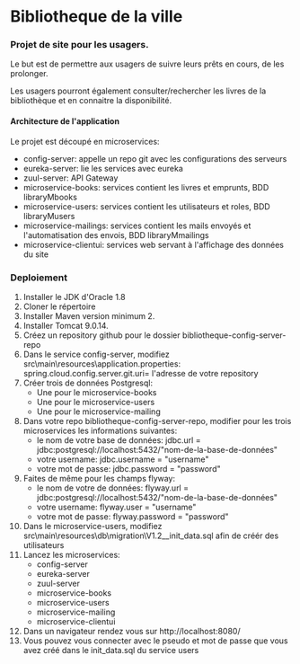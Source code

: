 # Bibliotheque de la ville 
### Projet de site pour les usagers.
<p>Le but est de permettre aux usagers de suivre leurs prêts en cours, de les prolonger.
<p>Les usagers pourront également consulter/rechercher les livres de la bibliothèque et en connaitre la disponibilité.

#### Architecture de l'application
<p>Le projet est découpé en microservices:
<ul>
    <li>config-server: appelle un repo git avec les configurations des serveurs</li>
    <li>eureka-server: lie les services avec eureka</li>
    <li>zuul-server: API Gateway</li>
    <li>microservice-books: services contient les livres et emprunts, BDD libraryMbooks</li>
    <li>microservice-users: services contient les utilisateurs et roles, BDD libraryMusers</li>
    <li>microservice-mailings: services contient les mails envoyés et l'automatisation des envois, BDD libraryMmailings</li>
    <li>microservice-clientui: services web servant à l'affichage des données du site</li>
</ul>

### Deploiement

<ol>
 <li>Installer le JDK d'Oracle 1.8 </li>
 <li>Cloner le répertoire</li>
   <li>Installer Maven version minimum 2.</li>
   <li>Installer Tomcat 9.0.14.</li>
   <li>Créez un repository github pour le dossier bibliotheque-config-server-repo</li>
   <li>Dans le service config-server, modifiez src\main\resources\application.properties: 
   spring.cloud.config.server.git.uri= l'adresse de votre repository</li>
   <li>Créer trois de données Postgresql:
           <ul>
               <li>Une pour le microservice-books </li>
               <li>Une pour le microservice-users </li>
               <li>Une pour le microservice-mailing </li>
           </ul>
      </li>
   <li>Dans votre repo bibliotheque-config-server-repo,  modifier pour les trois microservices les informations suivantes:
   <ul>
      <li>le nom de votre base de données: jdbc.url = jdbc:postgresql://localhost:5432/"nom-de-la-base-de-données" </li>
      <li>votre username: jdbc.username = "username" </li>
      <li>votre mot de passe: jdbc.password = "password" </li>
   </ul>
   </li>
 <li>Faites de même pour les champs flyway:
  <ul>
      <li>le nom de votre de données: flyway.url = jdbc:postgresql://localhost:5432/"nom-de-la-base-de-données" </li>
      <li>votre username: flyway.user = "username" </li>
      <li>votre mot de passe: flyway.password = "password" </li>
   </ul>
 </li> 
 <li>Dans le microservice-users, modifiez src\main\resources\db\migration\V1.2__init_data.sql afin de créér des utilisateurs</li>
 <li>Lancez les microservices:
  <ul>
      <li>config-server</li>
      <li>eureka-server</li>
      <li>zuul-server</li>
      <li>microservice-books</li>
      <li>microservice-users</li>
      <li>microservice-mailing</li>
      <li>microservice-clientui</li>
   </ul>
 </li>
 <li>Dans un navigateur rendez vous sur http://localhost:8080/</li>
 <li>Vous pouvez vous connecter avec le pseudo et mot de passe que vous avez créé dans le init_data.sql du service users</li>
 



